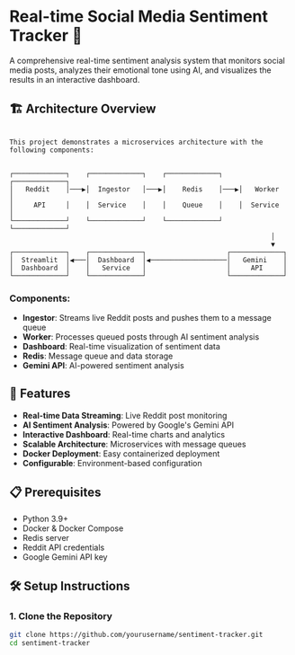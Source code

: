 # Real-time Social Media Sentiment Tracker 🚀

A comprehensive real-time sentiment analysis system that monitors social media posts, analyzes their emotional tone using AI, and visualizes the results in an interactive dashboard.

## 🏗️ Architecture Overview

```

This project demonstrates a microservices architecture with the following components:


┌─────────────┐    ┌─────────────┐    ┌─────────────┐    ┌─────────────┐
│   Reddit    │───▶│  Ingestor   │───▶│    Redis    │───▶│   Worker    │
│     API     │    │  Service    │    │    Queue    │    │  Service    │
└─────────────┘    └─────────────┘    └─────────────┘    └─────────────┘
                                                                 │
                                                                 ▼
┌─────────────┐    ┌─────────────┐                    ┌─────────────┐
│  Streamlit  │◀───│  Dashboard  │◀───────────────────│   Gemini    │
│  Dashboard  │    │   Service   │                    │     API     │
└─────────────┘    └─────────────┘                    └─────────────┘

```
### Components:

- **Ingestor**: Streams live Reddit posts and pushes them to a message queue
- **Worker**: Processes queued posts through AI sentiment analysis
- **Dashboard**: Real-time visualization of sentiment data
- **Redis**: Message queue and data storage
- **Gemini API**: AI-powered sentiment analysis

## 🚀 Features

- **Real-time Data Streaming**: Live Reddit post monitoring
- **AI Sentiment Analysis**: Powered by Google's Gemini API
- **Interactive Dashboard**: Real-time charts and analytics
- **Scalable Architecture**: Microservices with message queues
- **Docker Deployment**: Easy containerized deployment
- **Configurable**: Environment-based configuration

## 📋 Prerequisites

- Python 3.9+
- Docker & Docker Compose
- Redis server
- Reddit API credentials
- Google Gemini API key

## 🛠️ Setup Instructions

### 1. Clone the Repository
```bash
git clone https://github.com/yourusername/sentiment-tracker.git
cd sentiment-tracker
```

